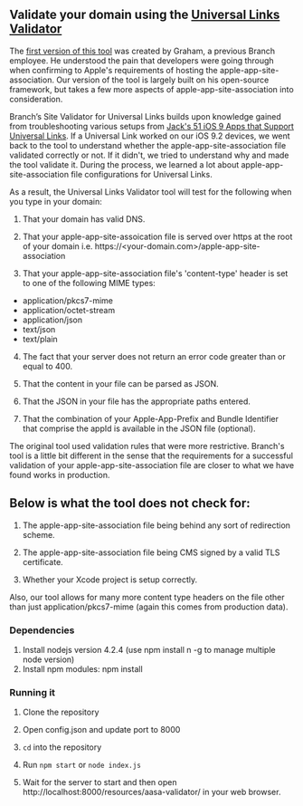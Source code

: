 ## Validate your domain using the [Universal Links Validator](https://branch.io/resources/universal-links/) ##

The [first version of this tool](https://github.com/shortstuffsushi/Universal-Link-Validator) was created by Graham, a previous Branch employee. He understood the pain that developers were going through when confirming to Apple's requirements of hosting the apple-app-site-association. Our version of the tool is largely built on his open-source framework, but takes a few more aspects of apple-app-site-association into consideration.

Branch’s Site Validator for Universal Links builds upon knowledge gained from troubleshooting various setups from [Jack's 51 iOS 9 Apps that Support Universal Links](http://www.jackivers.me/blog/2015/9/17/list-of-universal-link-ios-9-apps). If a Universal Link worked on our iOS 9.2 devices, we went back to the tool to understand whether the apple-app-site-association file validated correctly or not. If it didn't, we tried to understand why and made the tool validate it. During the process, we learned a lot about apple-app-site-association file configurations for Universal Links. 

As a result, the Universal Links Validator tool will test for the following when you type in your domain:

1. That your domain has valid DNS.

2. That your apple-app-site-assoication file is served over https at the root of your domain i.e. https://<your-domain.com>/apple-app-site-association

3. That your apple-app-site-association file's 'content-type' header is set to one of the following MIME types:

  * application/pkcs7-mime
  * application/octet-stream
  * application/json
  * text/json
  * text/plain

4. The fact that your server does not return an error code greater than or equal to 400.

5. That the content in your file can be parsed as JSON.

6. That the JSON in your file has the appropriate paths entered.

7. That the combination of your Apple-App-Prefix and Bundle Identifier that comprise the appId is available in the JSON file (optional).

The original tool used validation rules that were more restrictive. Branch's tool is a little bit different in the sense that the requirements for a successful validation of your apple-app-site-association file are closer to what we have found works in production.

## Below is what the tool does not check for: ##

1. The apple-app-site-association file being behind any sort of redirection scheme.

2. The apple-app-site-association file being CMS signed by a valid TLS certificate.

3. Whether your Xcode project is setup correctly.

Also, our tool allows for many more content type headers on the file other than just application/pkcs7-mime (again this comes from production data).

### Dependencies

1. Install nodejs version 4.2.4 (use npm install n -g to manage multiple node version)
2. Install npm modules: npm install

### Running it

1. Clone the repository

2. Open config.json and update port to 8000

3. `cd` into the repository

4. Run `npm start` or `node index.js`

5. Wait for the server to start and then open http://localhost:8000/resources/aasa-validator/ in your web browser.
